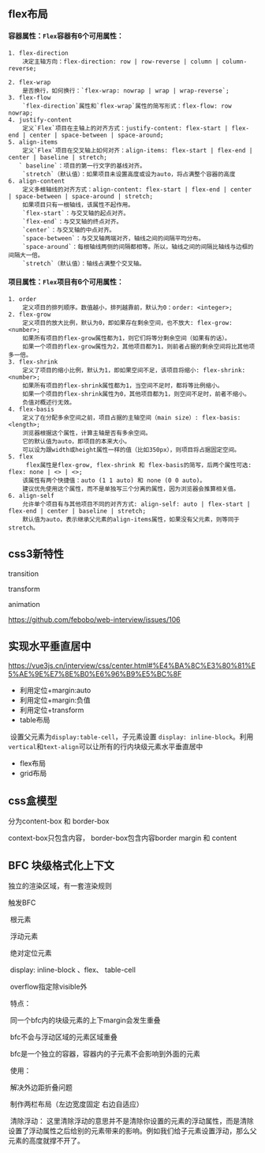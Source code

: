## flex布局

#### 容器属性：`Flex`容器有6个可用属性：

```
1. flex-direction
    决定主轴方向：flex-direction: row | row-reverse | column | column-reverse;

2. flex-wrap
    是否换行，如何换行：`flex-wrap: nowrap | wrap | wrap-reverse`;
3. flex-flow
    `flex-direction`属性和`flex-wrap`属性的简写形式：flex-flow: row nowrap;
4. justify-content
    定义`Flex`项目在主轴上的对齐方式：justify-content: flex-start | flex-end | center | space-between | space-around;
5. align-items
    定义`Flex`项目在交叉轴上如何对齐：align-items: flex-start | flex-end | center | baseline | stretch;
   ` baseline`：项目的第一行文字的基线对齐。
    `stretch`（默认值）：如果项目未设置高度或设为auto，将占满整个容器的高度
6. align-content
    定义多根轴线的对齐方式：align-content: flex-start | flex-end | center | space-between | space-around | stretch;
    如果项目只有一根轴线，该属性不起作用。
    `flex-start`：与交叉轴的起点对齐。
    `flex-end`：与交叉轴的终点对齐。
    `center`：与交叉轴的中点对齐。
    `space-between`：与交叉轴两端对齐，轴线之间的间隔平均分布。
    `space-around`：每根轴线两侧的间隔都相等。所以，轴线之间的间隔比轴线与边框的间隔大一倍。
    `stretch`（默认值）：轴线占满整个交叉轴。
```

#### 项目属性：`Flex`项目有6个可用属性：

```
1. order
    定义项目的排列顺序。数值越小，排列越靠前，默认为0：order: <integer>;
2. flex-grow
    定义项目的放大比例，默认为0，即如果存在剩余空间，也不放大: flex-grow: <number>;
    如果所有项目的flex-grow属性都为1，则它们将等分剩余空间（如果有的话）。
    如果一个项目的flex-grow属性为2，其他项目都为1，则前者占据的剩余空间将比其他项多一倍。
3. flex-shrink
    定义了项目的缩小比例，默认为1，即如果空间不足，该项目将缩小: flex-shrink: <number>;
    如果所有项目的flex-shrink属性都为1，当空间不足时，都将等比例缩小。
    如果一个项目的flex-shrink属性为0，其他项目都为1，则空间不足时，前者不缩小。
    负值对概述行无效。
4. flex-basis
    定义了在分配多余空间之前，项目占据的主轴空间（main size）: flex-basis: <length>;
    浏览器根据这个属性，计算主轴是否有多余空间。
    它的默认值为auto，即项目的本来大小。
    可以设为跟width或height属性一样的值（比如350px），则项目将占据固定空间。
5. flex
     flex属性是flex-grow, flex-shrink 和 flex-basis的简写，后两个属性可选: flex: none | <> | <>;
    该属性有两个快捷值：auto (1 1 auto) 和 none (0 0 auto)。
    建议优先使用这个属性，而不是单独写三个分离的属性，因为浏览器会推算相关值。
6. align-self
    允许单个项目有与其他项目不同的对齐方式: align-self: auto | flex-start | flex-end | center | baseline | stretch;
    默认值为auto，表示继承父元素的align-items属性，如果没有父元素，则等同于stretch。
```

## css3新特性

transition 

transform

animation

https://github.com/febobo/web-interview/issues/106

## 实现水平垂直居中

https://vue3js.cn/interview/css/center.html#%E4%BA%8C%E3%80%81%E5%AE%9E%E7%8E%B0%E6%96%B9%E5%BC%8F

- 利用定位+margin:auto
- 利用定位+margin:负值
- 利用定位+transform
- table布局

​	设置父元素为`display:table-cell`，子元素设置 `display: inline-block`。利用`vertical`和`text-align`可以让所有的行内块级元素水平垂直居中

- flex布局
- grid布局

## css盒模型

分为content-box 和 border-box

context-box只包含内容， border-box包含内容border margin 和 content

## BFC 块级格式化上下文

独立的渲染区域，有一套渲染规则

触发BFC

​	根元素

​	浮动元素 

​	绝对定位元素

​	display: inline-block 、flex、 table-cell

​	overflow指定除visible外

​	特点：

​		同一个bfc内的块级元素的上下margin会发生重叠

​		bfc不会与浮动区域的元素区域重叠

​		bfc是一个独立的容器，容器内的子元素不会影响到外面的元素

​	使用：

​		解决外边距折叠问题

​		制作两栏布局（左边宽度固定 右边自适应）

​		清除浮动： 这里清除浮动的意思并不是清除你设置的元素的浮动属性，而是清除设置了浮动属性之后给别的元素带来的影响。例如我们给子元素设置浮动，那么父元素的高度就撑不开了。


